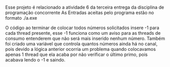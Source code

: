 Esse projeto é relacionado a atividade 6 da terceira entrega da disciplina de programação concorrente
As Entradas aceitas pelo programa estão no formato ./a.exe <ate que numero deseja analisar> <tamanho do canal> <numero de threads>

O código ao terminar de colocar todos números solicitados insere -1 para cada thread presente, esse -1 funciona como um aviso para as threads de consumo entenderem que não será mais inserido nenhum número. Também foi criado uma variável que controla quantos números ainda há no canal, pois devido a lógica anterior ocorria um problema quando colocavamos apenas 1 thread que ela acaba por não verificar o último primo, pois acabava lendo o -1 e saindo.